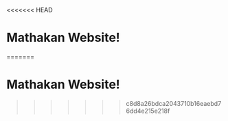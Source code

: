 <<<<<<< HEAD
# Mathakan Website!
=======
# Mathakan Website!
>>>>>>> c8d8a26bdca2043710b16eaebd76dd4e215e218f
